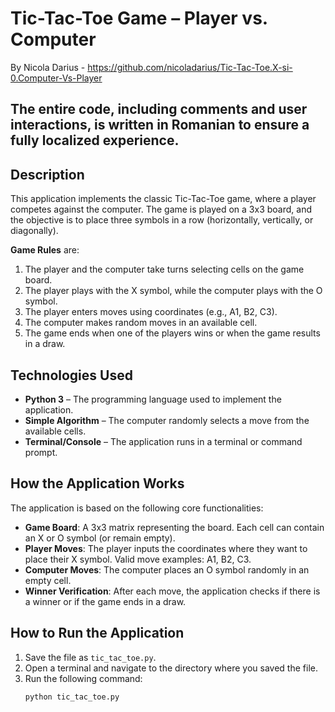 # Tic-Tac-Toe Game – Player vs. Computer

By Nicola Darius - https://github.com/nicoladarius/Tic-Tac-Toe.X-si-0.Computer-Vs-Player

## The entire code, including comments and user interactions, is written in Romanian to ensure a fully localized experience.

## Description
This application implements the classic Tic-Tac-Toe game, where a player competes against the computer. The game is played on a 3x3 board, and the objective is to place three symbols in a row (horizontally, vertically, or diagonally).

**Game Rules** are:
1. The player and the computer take turns selecting cells on the game board.
2. The player plays with the X symbol, while the computer plays with the O symbol.
3. The player enters moves using coordinates (e.g., A1, B2, C3).
4. The computer makes random moves in an available cell.
5. The game ends when one of the players wins or when the game results in a draw.
   
## Technologies Used

- **Python 3** – The programming language used to implement the application.
- **Simple Algorithm** – The computer randomly selects a move from the available cells.
- **Terminal/Console** – The application runs in a terminal or command prompt.
  
## How the Application Works

The application is based on the following core functionalities:

- **Game Board**: A 3x3 matrix representing the board. Each cell can contain an X or O symbol (or remain empty).
- **Player Moves**: The player inputs the coordinates where they want to place their X symbol. Valid move examples: A1, B2, C3.
- **Computer Moves**: The computer places an O symbol randomly in an empty cell.
- **Winner Verification**: After each move, the application checks if there is a winner or if the game ends in a draw.

## How to Run the Application

1. Save the file as `tic_tac_toe.py`.
2. Open a terminal and navigate to the directory where you saved the file.
3. Run the following command:
   ```bash
   python tic_tac_toe.py
   
